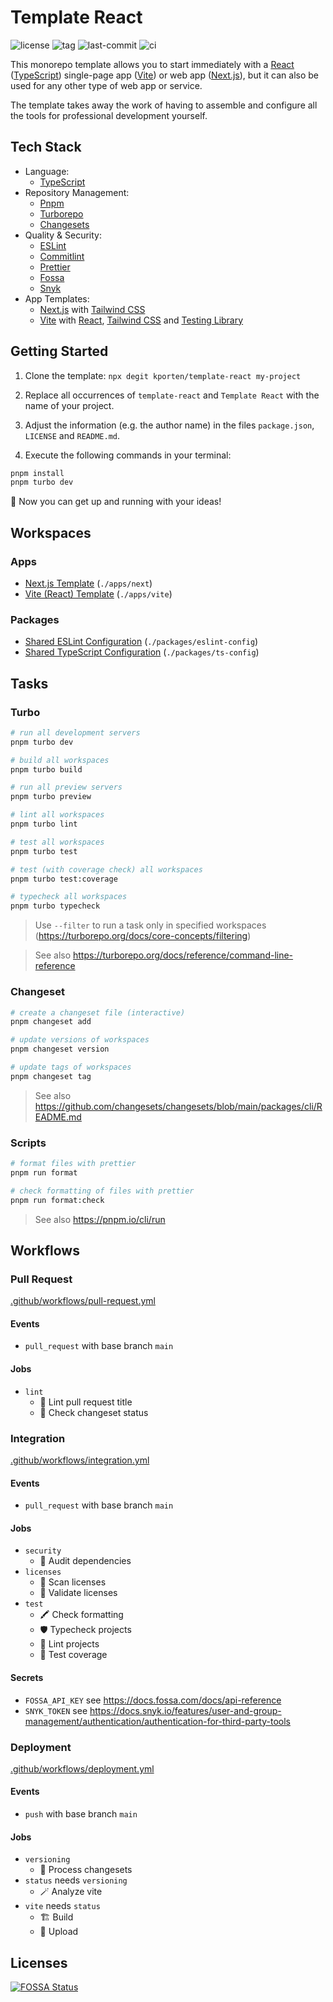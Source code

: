 # Template React

![license](https://img.shields.io/github/license/kporten/template-react)
![tag](https://img.shields.io/github/v/tag/kporten/template-react)
![last-commit](https://img.shields.io/github/last-commit/kporten/template-react)
![ci](https://github.com/kporten/template-react/workflows/ci/badge.svg?branch=main&event=push)

This monorepo template allows you to start immediately with a [React](https://reactjs.org) ([TypeScript](https://www.typescriptlang.org)) single-page app ([Vite](https://vitejs.dev)) or web app ([Next.js](https://nextjs.org)), but it can also be used for any other type of web app or service.

The template takes away the work of having to assemble and configure all the tools for professional development yourself.

## Tech Stack

- Language:
  - [TypeScript](https://www.typescriptlang.org)
- Repository Management:
  - [Pnpm](https://pnpm.io)
  - [Turborepo](https://turborepo.org)
  - [Changesets](https://github.com/changesets/changesets)
- Quality & Security:
  - [ESLint](https://eslint.org)
  - [Commitlint](https://commitlint.js.org)
  - [Prettier](https://prettier.io)
  - [Fossa](https://fossa.com)
  - [Snyk](https://snyk.io)
- App Templates:
  - [Next.js](https://nextjs.org) with [Tailwind CSS](https://tailwindcss.com)
  - [Vite](https://vitejs.dev) with [React](https://reactjs.org), [Tailwind CSS](https://tailwindcss.com) and [Testing Library](https://testing-library.com)

## Getting Started

1. Clone the template: `npx degit kporten/template-react my-project`

2. Replace all occurrences of `template-react` and `Template React` with the name of your project.

3. Adjust the information (e.g. the author name) in the files `package.json`, `LICENSE` and `README.md`.

4. Execute the following commands in your terminal:

```sh
pnpm install
pnpm turbo dev
```

:rocket: Now you can get up and running with your ideas!

## Workspaces

### Apps

- [Next.js Template](./apps/next/README.md) (`./apps/next`)
- [Vite (React) Template](./apps/vite/README.md) (`./apps/vite`)

### Packages

- [Shared ESLint Configuration](./packages/eslint-config/README.md) (`./packages/eslint-config`)
- [Shared TypeScript Configuration](./packages/ts-config/README.md) (`./packages/ts-config`)

## Tasks

### Turbo

```sh
# run all development servers
pnpm turbo dev

# build all workspaces
pnpm turbo build

# run all preview servers
pnpm turbo preview

# lint all workspaces
pnpm turbo lint

# test all workspaces
pnpm turbo test

# test (with coverage check) all workspaces
pnpm turbo test:coverage

# typecheck all workspaces
pnpm turbo typecheck
```

> Use `--filter` to run a task only in specified workspaces (https://turborepo.org/docs/core-concepts/filtering)

> See also https://turborepo.org/docs/reference/command-line-reference

### Changeset

```sh
# create a changeset file (interactive)
pnpm changeset add

# update versions of workspaces
pnpm changeset version

# update tags of workspaces
pnpm changeset tag
```

> See also https://github.com/changesets/changesets/blob/main/packages/cli/README.md

### Scripts

```sh
# format files with prettier
pnpm run format

# check formatting of files with prettier
pnpm run format:check
```

> See also https://pnpm.io/cli/run

## Workflows

### Pull Request

[.github/workflows/pull-request.yml](./.github/workflows/pull-request.yml)

#### Events

- `pull_request` with base branch `main`

#### Jobs

- `lint`
  - 🔦 Lint pull request title
  - 📝 Check changeset status

### Integration

[.github/workflows/integration.yml](./.github/workflows/integration.yml)

#### Events

- `pull_request` with base branch `main`

#### Jobs

- `security`
  - 🐾 Audit dependencies
- `licenses`
  - 🔦 Scan licenses
  - 🧪 Validate licenses
- `test`
  - 🖍️ Check formatting
  - 🛡️ Typecheck projects
  - 🔦 Lint projects
  - 🧪 Test coverage

#### Secrets

- `FOSSA_API_KEY` see https://docs.fossa.com/docs/api-reference
- `SNYK_TOKEN` see https://docs.snyk.io/features/user-and-group-management/authentication/authentication-for-third-party-tools

### Deployment

[.github/workflows/deployment.yml](./.github/workflows/deployment.yml)

#### Events

- `push` with base branch `main`

#### Jobs

- `versioning`
  - 📝 Process changesets
- `status` needs `versioning`
  - 🪄 Analyze vite
- `vite` needs `status`
  - 🏗️ Build
  - 🚀 Upload

## Licenses

[![FOSSA Status](https://app.fossa.com/api/projects/custom%2B27173%2Fgithub.com%2Fkporten%2Ftemplate-react.svg?type=large)](https://app.fossa.com/projects/custom%2B27173%2Fgithub.com%2Fkporten%2Ftemplate-react?ref=badge_large)

